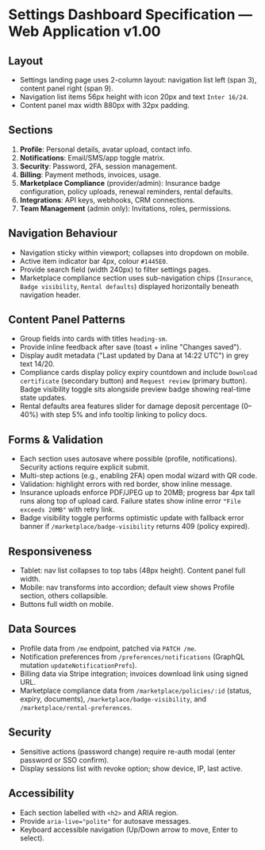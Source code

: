 # Settings Dashboard Specification — Web Application v1.00

## Layout
- Settings landing page uses 2-column layout: navigation list left (span 3), content panel right (span 9).
- Navigation list items 56px height with icon 20px and text `Inter 16/24`.
- Content panel max width 880px with 32px padding.

## Sections
1. **Profile**: Personal details, avatar upload, contact info.
2. **Notifications**: Email/SMS/app toggle matrix.
3. **Security**: Password, 2FA, session management.
4. **Billing**: Payment methods, invoices, usage.
5. **Marketplace Compliance** (provider/admin): Insurance badge configuration, policy uploads, renewal reminders, rental defaults.
6. **Integrations**: API keys, webhooks, CRM connections.
7. **Team Management** (admin only): Invitations, roles, permissions.

## Navigation Behaviour
- Navigation sticky within viewport; collapses into dropdown on mobile.
- Active item indicator bar 4px, colour `#1445E0`.
- Provide search field (width 240px) to filter settings pages.
- Marketplace compliance section uses sub-navigation chips (`Insurance`, `Badge visibility`, `Rental defaults`) displayed horizontally beneath navigation header.

## Content Panel Patterns
- Group fields into cards with titles `heading-sm`.
- Provide inline feedback after save (toast + inline "Changes saved").
- Display audit metadata ("Last updated by Dana at 14:22 UTC") in grey text 14/20.
- Compliance cards display policy expiry countdown and include `Download certificate` (secondary button) and `Request review` (primary button). Badge visibility toggle sits alongside preview badge showing real-time state updates.
- Rental defaults area features slider for damage deposit percentage (0–40%) with step 5% and info tooltip linking to policy docs.

## Forms & Validation
- Each section uses autosave where possible (profile, notifications). Security actions require explicit submit.
- Multi-step actions (e.g., enabling 2FA) open modal wizard with QR code.
- Validation: highlight errors with red border, show inline message.
- Insurance uploads enforce PDF/JPEG up to 20MB; progress bar 4px tall runs along top of upload card. Failure states show inline error `"File exceeds 20MB"` with retry link.
- Badge visibility toggle performs optimistic update with fallback error banner if `/marketplace/badge-visibility` returns 409 (policy expired).

## Responsiveness
- Tablet: nav list collapses to top tabs (48px height). Content panel full width.
- Mobile: nav transforms into accordion; default view shows Profile section, others collapsible.
- Buttons full width on mobile.

## Data Sources
- Profile data from `/me` endpoint, patched via `PATCH /me`.
- Notification preferences from `/preferences/notifications` (GraphQL mutation `updateNotificationPrefs`).
- Billing data via Stripe integration; invoices download link using signed URL.
- Marketplace compliance data from `/marketplace/policies/:id` (status, expiry, documents), `/marketplace/badge-visibility`, and `/marketplace/rental-preferences`.

## Security
- Sensitive actions (password change) require re-auth modal (enter password or SSO confirm).
- Display sessions list with revoke option; show device, IP, last active.

## Accessibility
- Each section labelled with `<h2>` and ARIA region.
- Provide `aria-live="polite"` for autosave messages.
- Keyboard accessible navigation (Up/Down arrow to move, Enter to select).
